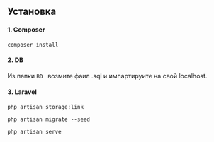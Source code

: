 ## Установка

#### 1. Composer

`` composer install ``

#### 2. DB
Из папки `` BD  `` возмите фаил  .sql и импартируите на свой localhost.

#### 3. Laravel

`` php artisan storage:link  ``

`` php artisan migrate --seed ``

`` php artisan serve ``
